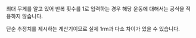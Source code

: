 최대 무게를 알고 있어 반복 횟수를 1로 입력하는 경우 해당 운동에 대해서는 공식을 적용하지 않습니다.

단순 추정치를 제시하는 계산기이므로 실제 1rm과 다소 차이가 있을 수 있습니다.
